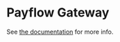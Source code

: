 Payflow Gateway
===============

See [the documentation](https://developer.paypal.com/docs/classic/products/payflow-gateway/) for more info.
